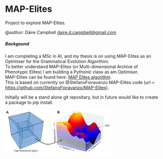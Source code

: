 # MAP-Elites

Project to explore MAP-Elites.  

@author: Dáire Campbell <daire.d.campbell@gmail.com>

##### Backgound
I am completing a MSc in AI, and my thesis is on using MAP-Elites as an Optimiser for the Grammatical Evolution Algorithim.  
To better understand MAP-Elites (or Multi-dimensional Archive of Phenotypic Elites) I am building a Pythonic class as am Optimiser.  
MAP-Elites can be found here:  [MAP Elites algorithm](https://arxiv.org/abs/1504.04909).  
This is based on currently on @StefanoFioravanzo MAP-Elites code (url = https://github.com/StefanoFioravanzo/MAP-Elites).

Initially will be a stand alone git repositary, but in future would like to create a package to pip install.

![Alt text](images/map-elites.jpg?raw=true "MAP-Elites Image")
